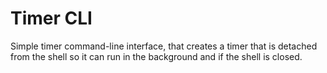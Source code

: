 # Timer CLI

Simple timer command-line interface, that creates a timer that is detached from the shell so it can run in the background and if the shell is closed.
